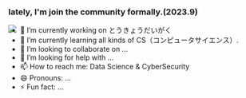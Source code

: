 ### lately, I'm join the community formally.(2023.9)
<img align="left" src="https://github-readme-stats.vercel.app/api?username=leftmonster&include_all_commits=true&count_private-true&custom_title=leftmonster'%20GitHub%20Stats&line_height=30&show_icons=true&hide_border=true&bg_color=192133&title_color=efb752&icon_color=efb752&text_color=70bed9">

- 🔭 I’m currently working on とうきょうだいがく
- 🌱 I’m currently learning all kinds of CS（コンピュータサイエンス）.
- 👯 I’m looking to collaborate on ...
- 🤔 I’m looking for help with ...
- 📫 How to reach me: Data Science & CyberSecurity
- 😄 Pronouns: ...
- ⚡ Fun fact: ...
